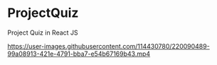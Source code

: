 # ProjectQuiz
Project Quiz in React JS


https://user-images.githubusercontent.com/114430780/220090489-99a08913-421e-4791-bba7-e54b67169b43.mp4

